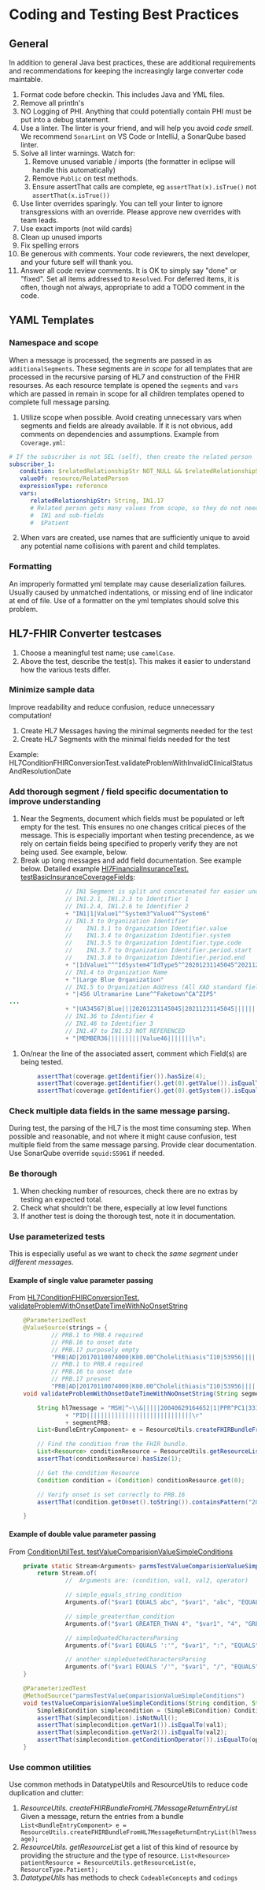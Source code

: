 # Coding and Testing Best Practices
## General
In addition to general Java best practices, these are additional requirements and recommendations 
for keeping the increasingly large converter code maintable.  

1. Format code before checkin. This includes Java and YML files.
1. Remove all println's
1. NO Logging of PHI.  Anything that could potentially contain PHI must be put into a debug statement.
1. Use a linter.  The linter is your friend, and will help you avoid _code smell_.  We recommend `SonarLint` on VS Code or IntelliJ, a SonarQube based linter.
1. Solve all linter warnings. Watch for:
   1. Remove unused variable / imports (the formatter in eclipse will handle this automatically)
   1. Remove `Public` on test methods.  
   1. Ensure assertThat calls are complete, eg `assertThat(x).isTrue()` not `assertThat(x.isTrue())`
1. Use linter overrides sparingly. You can tell your linter to ignore transgressions with an override. Please approve new overrides with team leads.  
7. Use exact imports (not wild cards)
1. Clean up unused imports
1. Fix spelling errors
1. Be generous with comments.  Your code reviewers, the next developer, and your future self will thank you.
1. Answer all code review comments.  It is OK to simply say "done" or "fixed".  Set all items addressed to `Resolved`.  For deferred items, it is often,
though not always, appropriate to add a TODO comment in the code.

## YAML Templates
### Namespace and scope
When a message is processed, the segments are passed in as `additionalSegments`.  These segments are _in scope_ for all templates that are processed in the recursive parsing of HL7 and construction of the FHIR resourses. As each resource template is opened the `segments` and `vars` which are passed in remain in scope for all children templates opened to complete full message parsing. 
1. Utilize scope when possible. Avoid creating unnecessary vars when segments and fields are already available. If it is not obvious, add comments on dependencies and assumptions.  Example from `Coverage.yml`:
```yaml
# If the subscriber is not SEL (self), then create the related person
subscriber_1:
   condition: $relatedRelationshipStr NOT_NULL && $relatedRelationshipStr NOT_EQUALS SEL
   valueOf: resource/RelatedPerson
   expressionType: reference
   vars: 
      relatedRelationshipStr: String, IN1.17
      # Related person gets many values from scope, so they do not need to be passed in
      #  IN1 and sub-fields
      #  $Patient  
```
2. When vars are created, use names that are sufficiently unique to avoid any potential name collisions with parent and child templates.  
### Formatting
An improperly formatted yml template may cause deserialization failures.  Usually caused by unmatched indentations, or missing end of line indicator at end of file.   Use of a formatter on the yml templates should solve this problem.

## HL7-FHIR Converter testcases

1.  Choose a meaningful test name; use `camelCase`.
1.  Above the test, describe the test(s).  This makes it easier to understand how the various tests differ.

### Minimize sample data
Improve readability and reduce confusion, reduce unnecessary computation!
1.  Create HL7 Messages having the minimal segments needed for the test
1.  Create HL7 Segments with the minimal fields needed for the test

Example: HL7ConditionFHIRConversionTest.validateProblemWithInvalidClinicalStatusAndResolutionDate

### Add thorough segment / field specific documentation to improve understanding 
1.  Near the Segments, document which fields must be populated or left empty for the test.  This ensures no one changes critical pieces of the message. This is especially important when testing precendence, as we rely on certain fields being specified to properly verify they are not being used.  See example, below.
1.  Break up long messages and add field documentation. See example below. Detailed example [Hl7FinancialInsuranceTest. testBasicInsuranceCoverageFields](/src/test/java/io/github/linuxforhealth/hl7/segments/Hl7FinancialInsuranceTest.java): 
```java
                // IN1 Segment is split and concatenated for easier understanding. (| precedes numbered field.)
                // IN1.2.1, IN1.2.3 to Identifier 1
                // IN1.2.4, IN1.2.6 to Identifier 2
                + "IN1|1|Value1^^System3^Value4^^System6"
                // IN1.3 to Organization Identifier 
                //    IN1.3.1 to Organization Identifier.value
                //    IN1.3.4 to Organization Identifier.system
                //    IN1.3.5 to Organization Identifier.type.code
                //    IN1.3.7 to Organization Identifier.period.start
                //    IN1.3.8 to Organization Identifier.period.end
                + "|IdValue1^^^IdSystem4^IdType5^^20201231145045^20211231145045"
                // IN1.4 to Organization Name
                + "|Large Blue Organization"
                // IN1.5 to Organization Address (All XAD standard fields)
                + "|456 Ultramarine Lane^^Faketown^CA^ZIP5"
...
                + "|UA34567|Blue|||20201231145045|20211231145045||||||||||||||||||||||"
                // IN1.36 to Identifier 4
                // IN1.46 to Identifier 3
                // IN1.47 to IN1.53 NOT REFERENCED
                + "|MEMBER36||||||||||Value46|||||||\n";
```
1.  On/near the line of the associated assert, comment which Field(s) are being tested.
```java
        assertThat(coverage.getIdentifier()).hasSize(4);
        assertThat(coverage.getIdentifier().get(0).getValue()).isEqualTo("Value1"); // IN1.2.1
        assertThat(coverage.getIdentifier().get(0).getSystem()).isEqualTo("urn:id:System3"); // IN1.2.3
```


### Check multiple data fields in the same message parsing.
During test, the parsing of the HL7 is the most time consuming step.  When possible and reasonable, and not where it might cause confusion, test multiple field from the same message parsing.  Provide clear documentation.  Use SonarQube override `squid:S5961` if needed.

### Be thorough
1. When checking number of resources, check there are no extras by testing an expected total.
1. Check what shouldn't be there, especially at low level functions
1. If another test is doing the thorough test, note it in documentation.

### Use parameterized tests 
This is especially useful as we want to check the _same segment_ under _different messages._
#### Example of single value parameter passing
From [HL7ConditionFHIRConversionTest. validateProblemWithOnsetDateTimeWithNoOnsetString](src/test/java/io/github/linuxforhealth/hl7/segments/HL7ConditionFHIRConversionTest.java)
```java
    @ParameterizedTest
    @ValueSource(strings = {
            // PRB.1 to PRB.4 required
            // PRB.16 to onset date
            // PRB.17 purposely empty 
            "PRB|AD|20170110074000|K80.00^Cholelithiasis^I10|53956||||||||||||20180310074000||\r",
            // PRB.1 to PRB.4 required
            // PRB.16 to onset date
            // PRB.17 present
            "PRB|AD|20170110074000|K80.00^Cholelithiasis^I10|53956||||||||||||20180310074000|textual representation of the time when the problem began|\r" })
    void validateProblemWithOnsetDateTimeWithNoOnsetString(String segmentPRB) {

        String hl7message = "MSH|^~\\&|||||20040629164652|1|PPR^PC1|331|P|2.3.1||\r"
                + "PID||||||||||||||||||||||||||||||\r"
                + segmentPRB;
        List<BundleEntryComponent> e = ResourceUtils.createFHIRBundleFromHL7MessageReturnEntryList(hl7message);

        // Find the condition from the FHIR bundle.
        List<Resource> conditionResource = ResourceUtils.getResourceList(e, ResourceType.Condition);
        assertThat(conditionResource).hasSize(1);

        // Get the condition Resource
        Condition condition = (Condition) conditionResource.get(0);

        // Verify onset is set correctly to PRB.16
        assertThat(condition.getOnset().toString()).containsPattern("2018-03-10T07:40:00"); // PRB.16

    }
```
#### Example of double value parameter passing
From [ConditionUtilTest. testValueComparisionValueSimpleConditions](https://github.com/LinuxForHealth/hl7v2-fhir-converter/blob/master/src/test/java/io/github/linuxforhealth/core/expression/condition/ConditionUtilTest.java)
```java
    private static Stream<Arguments> parmsTestValueComparisionValueSimpleConditions() {
        return Stream.of(
                //  Arguments are: (condition, val1, val2, operator)

                // simple_equals_string_condition
                Arguments.of("$var1 EQUALS abc", "$var1", "abc", "EQUALS"),

                // simple_greaterthan_condition
                Arguments.of("$var1 GREATER_THAN 4", "$var1", "4", "GREATER_THAN"),

                // simpleQuotedCharactersParsing 
                Arguments.of("$var1 EQUALS ':'", "$var1", ":", "EQUALS"),

                // another simpleQuotedCharactersParsing
                Arguments.of("$var1 EQUALS '/'", "$var1", "/", "EQUALS"));
    }

    @ParameterizedTest
    @MethodSource("parmsTestValueComparisionValueSimpleConditions")
    void testValueComparisionValueSimpleConditions(String condition, String val1, String val2, String operator) {
        SimpleBiCondition simplecondition = (SimpleBiCondition) ConditionUtil.createCondition(condition);
        assertThat(simplecondition).isNotNull();
        assertThat(simplecondition.getVar1()).isEqualTo(val1);
        assertThat(simplecondition.getVar2()).isEqualTo(val2);
        assertThat(simplecondition.getConditionOperator()).isEqualTo(operator);
    }
```

### Use common utilities
Use common methods in DatatypeUtils and ResourceUtils to reduce code duplication and clutter:
1. *ResourceUtils. createFHIRBundleFromHL7MessageReturnEntryList* Given a message, return the entries from a bundle
`List<BundleEntryComponent> e = ResourceUtils.createFHIRBundleFromHL7MessageReturnEntryList(hl7message);`
1. *ResourceUtils. getResourceList* get a list of this kind of resource by providing the structure and the type of resource.
`List<Resource> patientResource = ResourceUtils.getResourceList(e, ResourceType.Patient);`
1. *DatatypeUtils* has methods to check `CodeableConcepts` and `codings`




